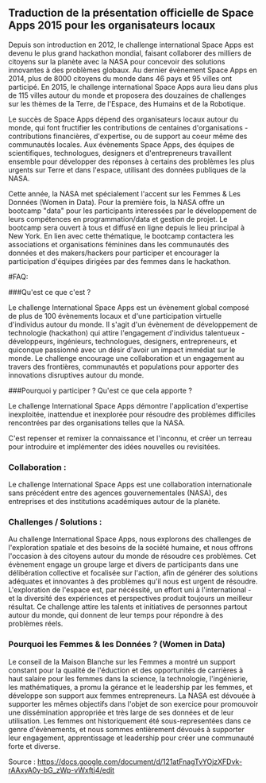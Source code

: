 ## Traduction de la présentation officielle de Space Apps 2015 pour les organisateurs locaux

Depuis son introduction en 2012, le challenge international Space Apps est devenu le plus grand hackathon mondial, faisant collaborer des milliers de citoyens sur la planète avec la NASA pour concevoir des solutions innovantes à des problèmes globaux. Au dernier évènement Space Apps en 2014, plus de 8000 citoyens du monde dans 46 pays et 95 villes ont participé. En 2015, le challenge international Space Apps aura lieu dans plus de 115 villes autour du monde et proposera des douzaines de challenges sur les thèmes de la Terre, de l'Espace, des Humains et de la Robotique.

Le succès de Space Apps dépend des organisateurs locaux autour du monde, qui font fructifier les contributions de centaines d'organisations - contributions financières, d'expertise, ou de support au coeur même des communautés locales. Aux évènements Space Apps, des équipes de scientifiques, technologues, designers et d'entrepreneurs travaillent ensemble pour développer des réponses à certains des problèmes les plus urgents sur Terre et dans l'espace, utilisant des données publiques de la NASA.

Cette année, la NASA met spécialement l'accent sur les Femmes & Les Données (Women in Data). Pour la première fois, la NASA offre un bootcamp "data" pour les participants interessées par le développement de leurs compétences en programmation/data et gestion de projet. Le bootcamp sera ouvert à tous et diffusé en ligne depuis le lieu principal à New York. En lien avec cette thématique, le bootcamp contactera les associations et organisations féminines dans les communautés des données et des makers/hackers pour participer et encourager la participation d'équipes dirigées par des femmes dans le hackathon.

#FAQ:

###Qu'est ce que c'est ?

Le challenge International Space Apps est un évènement global composé de plus de 100 évènements locaux et d'une participation virtuelle d'individus autour du monde. Il s'agit d'un évènement de développement de technologie (hackathon) qui attire l'engagement d'individus talentueux - développeurs, ingénieurs, technologues, designers, entrepreneurs, et quiconque passionné avec un désir d'avoir un impact immédiat sur le monde.
Le challenge encourage une collaboration et un engagement au travers des frontières, communautés et populations pour apporter des innovations disruptives autour du monde.

###Pourquoi y participer ? Qu'est ce que cela apporte ?

Le challenge International Space Apps démontre l'application d'expertise inexploitée, inattendue et inexplorée pour résoudre des problèmes difficiles rencontrées par des organisations telles que la NASA.

C'est repenser et remixer la connaissance et l'inconnu, et créer un terreau pour introduire et implémenter des idées nouvelles ou revisitées.

### Collaboration :

Le challenge International Space Apps  est une collaboration internationale sans précédent entre des agences gouvernementales (NASA), des entreprises et des institutions académiques autour de la planète.

### Challenges / Solutions :

Au challenge International Space Apps, nous explorons des challenges de l'exploration spatiale et des besoins de la société humaine, et nous offrons l'occasion à des citoyens autour du monde de résoudre ces problèmes. 
Cet évènement engage un groupe large et divers de participants dans une délibération collective et focalisée sur l'action, afin de générer des solutions adéquates et innovantes à des problèmes qu'il nous est urgent de résoudre.
L'exploration de l'espace est, par nécéssité, un effort uni à l'international - et la diversité des expériences et perspectives produit toujours un meilleur résultat.
Ce challenge attire les talents et initiatives de personnes partout autour du monde, qui donnent de leur temps pour répondre à des problèmes réels.

### Pourquoi les Femmes & les Données ? (Women in Data)

Le conseil de la Maison Blanche sur les Femmes a montré un support constant pour la qualité de l'éduction et des opportunités de carrières à haut salaire pour les femmes dans la science, la technologie, l'ingénierie, les mathématiques, a promu la gérance et le leadership par les femmes, et développe son support aux femmes entrepreneurs. 
La NASA est dévouée à supporter les mêmes objectifs dans l'objet de son exercice pour promouvoir une dissémination appropriée et très large de ses données et de leur utilisation. Les femmes ont historiquement été sous-representées dans ce genre d'évènements, et nous sommes entièrement dévoués à supporter leur engagement, apprentissage et leadership pour créer une communauté forte et diverse. 

Source : https://docs.google.com/document/d/121atFnagTvYOjzXFDvk-rAAxyA0y-bG_zWp-vWxftj4/edit
